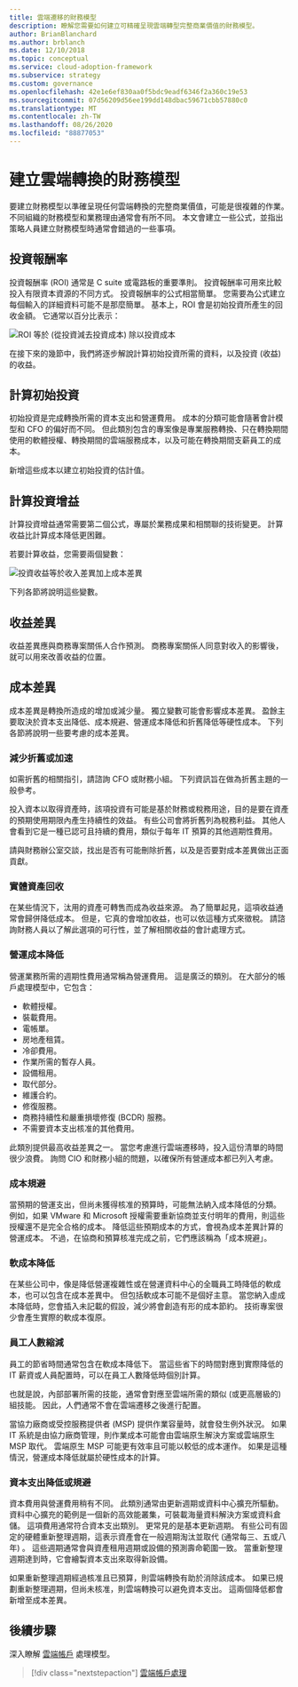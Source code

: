 ```yaml
---
title: 雲端遷移的財務模型
description: 瞭解您需要如何建立可精確呈現雲端轉型完整商業價值的財務模型。
author: BrianBlanchard
ms.author: brblanch
ms.date: 12/10/2018
ms.topic: conceptual
ms.service: cloud-adoption-framework
ms.subservice: strategy
ms.custom: governance
ms.openlocfilehash: 42e1e6ef830aa0f5bdc9eadf6346f2a360c19e53
ms.sourcegitcommit: 07d56209d56ee199dd148dbac59671cbb57880c0
ms.translationtype: MT
ms.contentlocale: zh-TW
ms.lasthandoff: 08/26/2020
ms.locfileid: "88877053"
---
```

# <a name="create-a-financial-model-for-cloud-transformation"></a>建立雲端轉換的財務模型

要建立財務模型以準確呈現任何雲端轉換的完整商業價值，可能是很複雜的作業。 不同組織的財務模型和業務理由通常會有所不同。 本文會建立一些公式，並指出策略人員建立財務模型時通常會錯過的一些事項。

## <a name="return-on-investment"></a>投資報酬率

投資報酬率 (ROI) 通常是 C suite 或電路板的重要準則。 投資報酬率可用來比較投入有限資本資源的不同方式。 投資報酬率的公式相當簡單。 您需要為公式建立每個輸入的詳細資料可能不是那麼簡單。 基本上，ROI 會是初始投資所產生的回收金額。 它通常以百分比表示：

![ROI 等於 (從投資減去投資成本) 除以投資成本](../_images/strategy/formula-roi.png)

在接下來的幾節中，我們將逐步解說計算初始投資所需的資料，以及投資 (收益) 的收益。

## <a name="calculate-initial-investment"></a>計算初始投資

初始投資是完成轉換所需的資本支出和營運費用。 成本的分類可能會隨著會計模型和 CFO 的偏好而不同。 但此類別包含的專案像是專業服務轉換、只在轉換期間使用的軟體授權、轉換期間的雲端服務成本，以及可能在轉換期間支薪員工的成本。

新增這些成本以建立初始投資的估計值。

## <a name="calculate-the-gain-from-investment"></a>計算投資增益

計算投資增益通常需要第二個公式，專屬於業務成果和相關聯的技術變更。 計算收益比計算成本降低更困難。

若要計算收益，您需要兩個變數：

![投資收益等於收入差異加上成本差異](../_images/strategy/formula-gain-from-investment.png)

下列各節將說明這些變數。

## <a name="revenue-deltas"></a>收益差異

收益差異應與商務專案關係人合作預測。 商務專案關係人同意對收入的影響後，就可以用來改善收益的位置。

## <a name="cost-deltas"></a>成本差異

成本差異是轉換所造成的增加或減少量。 獨立變數可能會影響成本差異。 盈餘主要取決於資本支出降低、成本規避、營運成本降低和折舊降低等硬性成本。 下列各節將說明一些要考慮的成本差異。

### <a name="depreciation-reduction-or-acceleration"></a>減少折舊或加速

如需折舊的相關指引，請諮詢 CFO 或財務小組。 下列資訊旨在做為折舊主題的一般參考。

投入資本以取得資產時，該項投資有可能是基於財務或稅務用途，目的是要在資產的預期使用期限內產生持續性的效益。 有些公司會將折舊列為稅務利益。 其他人會看到它是一種已認可且持續的費用，類似于每年 IT 預算的其他週期性費用。

請與財務辦公室交談，找出是否有可能刪除折舊，以及是否要對成本差異做出正面貢獻。

### <a name="physical-asset-recovery"></a>實體資產回收

在某些情況下，汰用的資產可轉售而成為收益來源。 為了簡單起見，這項收益通常會歸併降低成本。 但是，它真的會增加收益，也可以依這種方式來徵稅。 請諮詢財務人員以了解此選項的可行性，並了解相關收益的會計處理方式。

### <a name="operational-cost-reductions"></a>營運成本降低

營運業務所需的週期性費用通常稱為營運費用。 這是廣泛的類別。 在大部分的帳戶處理模型中，它包含：

- 軟體授權。
- 裝載費用。
- 電帳單。
- 房地產租賃。
- 冷卻費用。
- 作業所需的暫存人員。
- 設備租用。
- 取代部分。
- 維護合約。
- 修復服務。
- 商務持續性和嚴重損壞修復 (BCDR) 服務。
- 不需要資本支出核准的其他費用。

此類別提供最高收益差異之一。 當您考慮進行雲端遷移時，投入這份清單的時間很少浪費。 詢問 CIO 和財務小組的問題，以確保所有營運成本都已列入考慮。

### <a name="cost-avoidance"></a>成本規避

當預期的營運支出，但尚未獲得核准的預算時，可能無法納入成本降低的分類。 例如，如果 VMware 和 Microsoft 授權需要重新協商並支付明年的費用，則這些授權還不是完全合格的成本。 降低這些預期成本的方式，會視為成本差異計算的營運成本。 不過，在協商和預算核准完成之前，它們應該稱為「成本規避」。

### <a name="soft-cost-reductions"></a>軟成本降低

在某些公司中，像是降低營運複雜性或在營運資料中心的全職員工時降低的軟成本，也可以包含在成本差異中。 但包括軟成本可能不是個好主意。 當您納入虛成本降低時，您會插入未記載的假設，減少將會創造有形的成本節約。 技術專案很少會產生實際的軟成本復原。

### <a name="headcount-reductions"></a>員工人數縮減

員工的節省時間通常包含在軟成本降低下。 當這些省下的時間對應到實際降低的 IT 薪資或人員配置時，可以在員工人數降低時個別計算。

也就是說，內部部署所需的技能，通常會對應至雲端所需的類似 (或更高層級的) 組技能。 因此，人們通常不會在雲端遷移之後進行配置。

當協力廠商或受控服務提供者 (MSP) 提供作業容量時，就會發生例外狀況。 如果 IT 系統是由協力廠商管理，則作業成本可能會由雲端原生解決方案或雲端原生 MSP 取代。 雲端原生 MSP 可能更有效率且可能以較低的成本運作。 如果是這種情況，營運成本降低就屬於硬性成本的計算。

### <a name="capital-expense-reductions-or-avoidance"></a>資本支出降低或規避

資本費用與營運費用稍有不同。 此類別通常由更新週期或資料中心擴充所驅動。 資料中心擴充的範例是一個新的高效能叢集，可裝載海量資料解決方案或資料倉儲。 這項費用通常符合資本支出類別。 更常見的是基本更新週期。 有些公司有固定的硬體重新整理週期，這表示資產會在一般週期淘汰並取代 (通常每三、五或八年) 。 這些週期通常會與資產租用週期或設備的預測壽命範圍一致。 當重新整理週期達到時，它會繪製資本支出來取得新設備。

如果重新整理週期經過核准且已預算，則雲端轉換有助於消除該成本。 如果已規劃重新整理週期，但尚未核准，則雲端轉換可以避免資本支出。 這兩個降低都會新增至成本差異。

## <a name="next-steps"></a>後續步驟

深入瞭解 [雲端帳戶](./cloud-accounting.md) 處理模型。

> [!div class="nextstepaction"]
> [雲端帳戶處理](./cloud-accounting.md)

